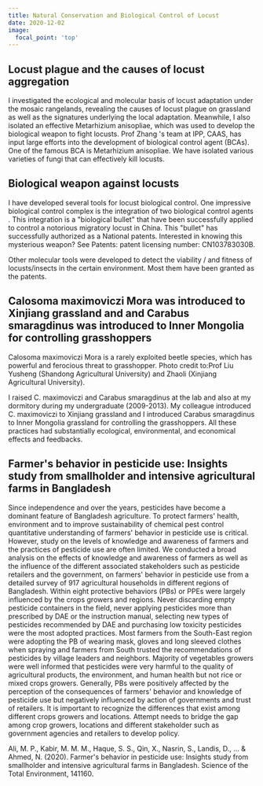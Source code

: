 ```yaml
---
title: Natural Conservation and Biological Control of Locust
date: 2020-12-02
image:
  focal_point: 'top'
---
```


## Locust plague and the causes of locust aggregation

<!--more-->

I investigated the ecological and molecular basis of locust adaptation under the mosaic rangelands, revealing the causes of locust plague on grassland as well as the signatures underlying the local adaptation. Meanwhile, I also isolated an effective Metarhizium anisopliae, which was used to develop the biological weapon to fight locusts. Prof Zhang 's team at IPP, CAAS, has input large efforts into the development of biological control agent (BCAs). One of the famous BCA is Metarhizium anisopliae. We have isolated various varieties of fungi that can effectively kill locusts. 


## Biological weapon against locusts 
<!--more-->

I have developed several tools for locust biological control. One impressive biological control complex is the integration of two biological control agents . This integration is a "biological bullet" that have been successfully applied to control a notorious migratory locust in China. This "bullet" has successfully authorized as a National patents. Interested in knowing this mysterious weapon? See Patents:  patent licensing number: CN103783030B.

Other molecular tools were developed to detect the viability / and fitness of locusts/insects in the certain environment. Most them have been granted as the patents.

## Calosoma maximoviczi Mora was introduced to Xinjiang grassland and and Carabus smaragdinus was introduced to Inner Mongolia for controlling grasshoppers 
<!--more-->

Calosoma maximoviczi Mora is a rarely exploited beetle species, which has powerful and ferocious threat to grasshopper. Photo credit to:Prof Liu Yusheng (Shandong Agricultural University) and Zhaoli (Xinjiang Agricultural University).

I raised C. maximoviczi and Carabus smaragdinus at the lab and also at my dormitory during my undergraduate (2009-2013). My colleague introduced C. maximoviczi to Xinjiang grassland and I introduced Carabus smaragdinus to Inner Mongolia grassland for controlling the grasshoppers. All these practices had substantially ecological, environmental, and economical effects and feedbacks.


## Farmer's behavior in pesticide use: Insights study from smallholder and intensive agricultural farms in Bangladesh

<!--more-->

Since independence and over the years, pesticides have become a dominant feature of Bangladesh agriculture. To protect farmers' health, environment and to improve sustainability of chemical pest control quantitative understanding of farmers' behavior in pesticide use is critical. However, study on the levels of knowledge and awareness of farmers and the practices of pesticide use are often limited. We conducted a broad analysis on the effects of knowledge and awareness of farmers as well as the influence of the different associated stakeholders such as pesticide retailers and the government, on farmers' behavior in pesticide use from a detailed survey of 917 agricultural households in different regions of Bangladesh. Within eight protective behaviors (PBs) or PPEs were largely influenced by the crops growers and regions. Never discarding empty pesticide containers in the field, never applying pesticides more than prescribed by DAE or the instruction manual, selecting new types of pesticides recommended by DAE and purchasing low toxicity pesticides were the most adopted practices. Most farmers from the South-East region were adopting the PB of wearing mask, gloves and long sleeved clothes when spraying and farmers from South trusted the recommendations of pesticides by village leaders and neighbors. Majority of vegetables growers were well informed that pesticides were very harmful to the quality of agricultural products, the environment, and human health but not rice or mixed crops growers. Generally, PBs were positively affected by the perception of the consequences of farmers' behavior and knowledge of pesticide use but negatively influenced by action of governments and trust of retailers. It is important to recognize the differences that exist among different crops growers and locations. Attempt needs to bridge the gap among crop growers, locations and different stakeholder such as government agencies and retailers to develop policy. 

Ali, M. P., Kabir, M. M. M., Haque, S. S., Qin, X., Nasrin, S., Landis, D., ... & Ahmed, N. (2020). Farmer's behavior in pesticide use: Insights study from smallholder and intensive agricultural farms in Bangladesh. Science of the Total Environment, 141160. 